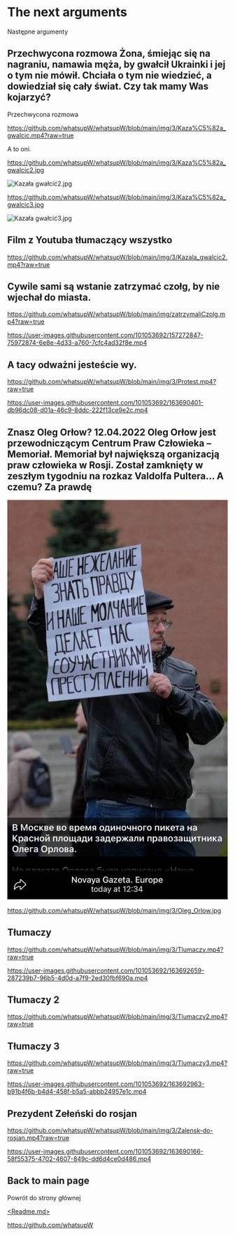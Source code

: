 # The next arguments

Następne argumenty

## Przechwycona rozmowa Żona, śmiejąc się na nagraniu, namawia męża, by gwałcił Ukrainki i jej o tym nie mówił. Chciała o tym nie wiedzieć, a dowiedział się cały świat. Czy tak mamy Was kojarzyć?

Przechwycona rozmowa 

https://github.com/whatsupW/whatsupW/blob/main/img/3/Kaza%C5%82a_gwalcic.mp4?raw=true

A to oni.

https://github.com/whatsupW/whatsupW/blob/main/img/3/Kaza%C5%82a_gwalcic2.jpg

![Kazała gwałcić2.jpg](https://github.com/whatsupW/whatsupW/blob/main/img/3/Kaza%C5%82a_gwalcic2.jpg)

https://github.com/whatsupW/whatsupW/blob/main/img/3/Kaza%C5%82a_gwalcic3.jpg

![Kazała gwałcić3.jpg](https://github.com/whatsupW/whatsupW/blob/main/img/3/Kaza%C5%82a_gwalcic3.jpg)

## Film z Youtuba tłumaczący wszystko 
https://github.com/whatsupW/whatsupW/blob/main/img/3/Kazala_gwalcic2.mp4?raw=true

## Cywile sami są wstanie zatrzymać czołg, by nie wjechał do miasta.

https://github.com/whatsupW/whatsupW/blob/main/img/zatrzymaliCzolg.mp4?raw=true

https://user-images.githubusercontent.com/101053692/157272847-75972874-6e8e-4d33-a760-7cfc4ad32f8e.mp4

## A tacy odważni jesteście wy.

https://github.com/whatsupW/whatsupW/blob/main/img/3/Protest.mp4?raw=true

https://user-images.githubusercontent.com/101053692/163690401-db96dc08-d01a-46c9-8ddc-222f13ce9e2c.mp4

## Znasz Oleg Orłow? 12.04.2022 Oleg Orłow jest przewodniczącym Centrum Praw Człowieka – Memoriał. Memoriał był największą organizacją praw człowieka w Rosji. Został zamknięty w zeszłym tygodniu na rozkaz Valdolfa Pultera... A czemu? Za prawdę

![Kazała gwałcić2.jpg](https://github.com/whatsupW/whatsupW/blob/main/img/3/Oleg_Orlow.jpg)

https://github.com/whatsupW/whatsupW/blob/main/img/3/Oleg_Orlow.jpg

## Tłumaczy

https://github.com/whatsupW/whatsupW/blob/main/img/3/Tlumaczy.mp4?raw=true

https://user-images.githubusercontent.com/101053692/163692659-287239b7-96b5-4d0d-a7f9-2ed30fbf690a.mp4

## Tłumaczy 2

https://github.com/whatsupW/whatsupW/blob/main/img/3/Tlumaczy2.mp4?raw=true

## Tłumaczy 3

https://github.com/whatsupW/whatsupW/blob/main/img/3/Tlumaczy3.mp4?raw=true

https://user-images.githubusercontent.com/101053692/163692963-b91b4f6b-b4d4-458f-b5a5-abbb24957e1c.mp4



## Prezydent Zełeński do rosjan

https://github.com/whatsupW/whatsupW/blob/main/img/3/Zalensk-do-rosjan.mp4?raw=true

https://user-images.githubusercontent.com/101053692/163690166-58f55375-4702-4607-849c-dd6d4ce0d486.mp4




## Back to main page
Powrót do strony głównej

[<Readme.md>](<https://github.com/whatsupW/whatsupW>)

https://github.com/whatsupW
